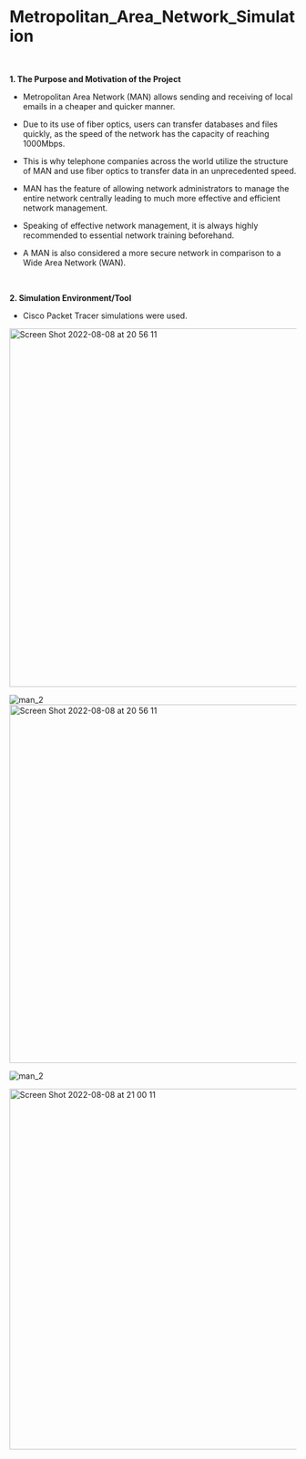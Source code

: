 # Metropolitan_Area_Network_Simulation
<br />

**1. The Purpose and Motivation of the Project**

* Metropolitan Area Network (MAN) allows sending and receiving of local emails
in a cheaper and quicker manner. 

* Due to its use of fiber optics, users can transfer
databases and files quickly, as the speed of the network has the capacity of reaching
1000Mbps.

* This is why telephone companies across the world utilize the structure of
MAN and use fiber optics to transfer data in an unprecedented speed. 

* MAN has the feature of allowing network administrators to manage the entire network centrally
leading to much more effective and efficient network management. 

* Speaking of effective network management, it is always highly recommended to essential network
training beforehand. 

* A MAN is also considered a more secure network in comparison
to a Wide Area Network (WAN).
<br />

**2. Simulation Environment/Tool** 

* Cisco Packet Tracer simulations were used.

<img width="629" alt="Screen Shot 2022-08-08 at 20 56 11" src="https://user-images.githubusercontent.com/89788024/183482833-f19d3891-6010-48ab-a8d7-75568a15e225.png">

![man_2](https://user-images.githubusercontent.com/89788024/183482840-58f982a3-4fe6-4136-a81a-ad12866ef733.png)
<img width="629" alt="Screen Shot 2022-08-08 at 20 56 11" src="https://user-images.githubusercontent.com/89788024/183482833-f19d3891-6010-48ab-a8d7-75568a15e225.png">

![man_2](https://user-images.githubusercontent.com/89788024/183482840-58f982a3-4fe6-4136-a81a-ad12866ef733.png)

<img width="633" alt="Screen Shot 2022-08-08 at 21 00 11" src="https://user-images.githubusercontent.com/89788024/183483392-ba02e4e2-4965-4310-b29b-1cb3add96f2d.png">
